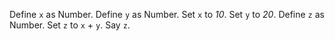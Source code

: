 Define `x` as Number.
Define `y` as Number.
Set `x` to _10_.
Set `y` to _20_.
Define `z` as Number.
Set `z` to `x` + `y`.
Say `z`.
